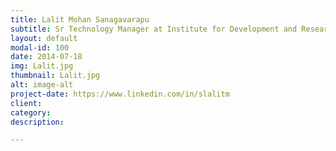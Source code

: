 ```yaml
---
title: Lalit Mohan Sanagavarapu
subtitle: Sr Technology Manager at Institute for Development and Research in Banking Technology
layout: default
modal-id: 100
date: 2014-07-18
img: Lalit.jpg
thumbnail: Lalit.jpg
alt: image-alt
project-date: https://www.linkedin.com/in/slalitm
client: 
category: 
description: 

---
```

